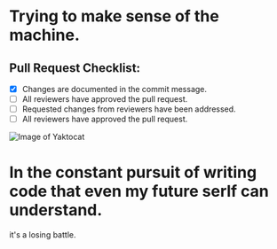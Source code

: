 # Trying to make sense of the machine.

## Pull Request Checklist:
- [x] Changes are documented in the commit message.
- [ ] All reviewers have approved the pull request.
- [ ] Requested changes from reviewers have been addressed.
- [ ] All reviewers have approved the pull request.

![Image of Yaktocat](https://octodex.github.com/images/yaktocat.png)

# In the constant pursuit of writing code that even my future serlf can understand.
it's a losing battle.
